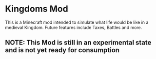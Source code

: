 # Kingdoms Mod

This is a Minecraft mod intended to simulate what life would be like in a medieval Kingdom. 
Future features include Taxes, Battles and more.

## NOTE: This Mod is still in an experimental state and is not yet ready for consumption